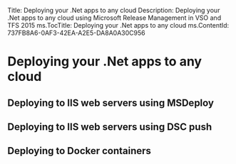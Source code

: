 Title: Deploying your .Net apps to any cloud
Description: Deploying your .Net apps to any cloud using Microsoft Release Management in VSO and TFS 2015
ms.TocTitle: Deploying your .Net apps to any cloud
ms.ContentId: 737FB8A6-0AF3-42EA-A2E5-DA8A0A30C956

# Deploying your .Net apps to any cloud

## Deploying to IIS web servers using MSDeploy

## Deploying to IIS web servers using DSC push

## Deploying to Docker containers
